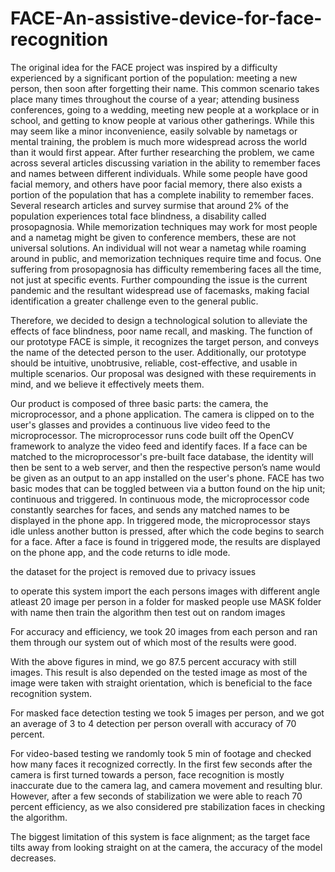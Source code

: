 # FACE-An-assistive-device-for-face-recognition
 

The original idea for the FACE project was inspired by a difficulty experienced by a significant portion of the population: meeting a new person, then soon after forgetting their name. This common scenario takes place many times throughout the course of a year; attending business conferences, going to a wedding, meeting new people at a workplace or in school, and getting to know people at various other gatherings. While this may seem like a minor inconvenience, easily solvable by nametags or mental training, the problem is much more widespread across the world than it would first appear. After further researching the problem, we came across several articles discussing variation in the ability to remember faces and names between different individuals. While some people have good facial memory, and others have poor facial memory, there also exists a portion of the population that has a complete inability to remember faces. Several research articles and survey surmise that around 2% of the population experiences total face blindness, a disability called prosopagnosia. While memorization techniques may work for most people and a nametag might be given to conference members, these are not universal solutions. An individual will not wear a nametag while roaming around in public, and memorization techniques require time and focus. One suffering from prosopagnosia has difficulty remembering faces all the time, not just at specific events. Further compounding the issue is the current pandemic and the resultant widespread use of facemasks, making facial identification a greater challenge even to the general public. 

Therefore, we decided to design a technological solution to alleviate the effects of face blindness, poor name recall, and masking. The function of our prototype FACE is simple, it recognizes the target person, and conveys the name of the detected person to the user. Additionally, our prototype should be intuitive, unobtrusive, reliable, cost-effective, and usable in multiple scenarios. Our proposal was designed with these requirements in mind, and we believe it effectively meets them. 

Our product is composed of three basic parts: the camera, the microprocessor, and a phone application. The camera is clipped on to the user's glasses and provides a continuous live video feed to the microprocessor. The microprocessor runs code built off the OpenCV framework to analyze the video feed and identify faces. If a face can be matched to the microprocessor's pre-built face database, the identity will then be sent to a web server, and then the respective person’s name would be given as an output to an app installed on the user's phone. FACE has two basic modes that can be toggled between via a button found on the hip unit; continuous and triggered. In continuous mode, the microprocessor code constantly searches for faces, and sends any matched names to be displayed in the phone app. In triggered mode, the microprocessor stays idle unless another button is pressed, after which the code begins to search for a face. After a face is found in triggered mode, the results are displayed on the phone app, and the code returns to idle mode. 

the dataset for the project is removed due to privacy issues

to operate this system 
import the each persons images with different angle atleast 20 image per person in a folder 
for masked people use MASK folder with name
then train the algorithm 
then test out on random images


For accuracy and efficiency, we took 20 images from each person and ran them through our system out of which most of the results were good.  

With the above figures in mind, we go 87.5 percent accuracy with still images. This result is also depended on the tested image as most of the image were taken with straight orientation, which is beneficial to the face recognition system. 

For masked face detection testing we took 5 images per person, and we got an average of 3 to 4 detection per person overall with accuracy of 70 percent. 

For video-based testing we randomly took 5 min of footage and checked how many faces it recognized correctly. In the first few seconds after the camera is first turned towards a person, face recognition is mostly inaccurate due to the camera lag, and camera movement and resulting blur. However, after a few seconds of stabilization we were able to reach 70 percent efficiency, as we also considered pre stabilization faces in checking the algorithm. 

The biggest limitation of this system is face alignment; as the target face tilts away from looking straight on at the camera, the accuracy of the model decreases. 
